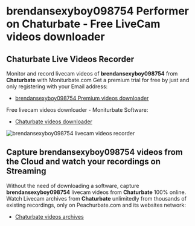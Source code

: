 # brendansexyboy098754 Performer on Chaturbate - Free LiveCam videos downloader

## Chaturbate Live Videos Recorder

Monitor and record livecam videos of **brendansexyboy098754** from **Chaturbate** with Moniturbate.com
Get a premium trial for free by just and only registering with your Email address:
* [brendansexyboy098754 Premium videos downloader](https://moniturbate.com/request-demo-licence-key.html)

Free livecam videos downloader - Moniturbate Software:
* [Chaturbate videos downloader](https://moniturbate.com/moniturbate-download-software.html)

![brendansexyboy098754 livecam videos recorder](https://peachurnet.com/templates/moniturbate-software.png)


## Capture brendansexyboy098754 videos from the Cloud and watch your recordings on Streaming

Without the need of downloading a software, capture **brendansexyboy098754** livecam videos from **Chaturbate** 100% online.
Watch Livecam archives from **Chaturbate** unlimitedly from thousands of existing recordings, only on Peachurbate.com and its websites network:
* [Chaturbate videos archives](https://peachurnet.com/)